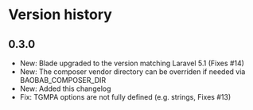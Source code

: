 Version history
==

0.3.0
--

- New: Blade upgraded to the version matching Laravel 5.1 (Fixes #14)
- New: The composer vendor directory can be overriden if needed via BAOBAB_COMPOSER_DIR
- New: Added this changelog
- Fix: TGMPA options are not fully defined (e.g. strings, Fixes #13)